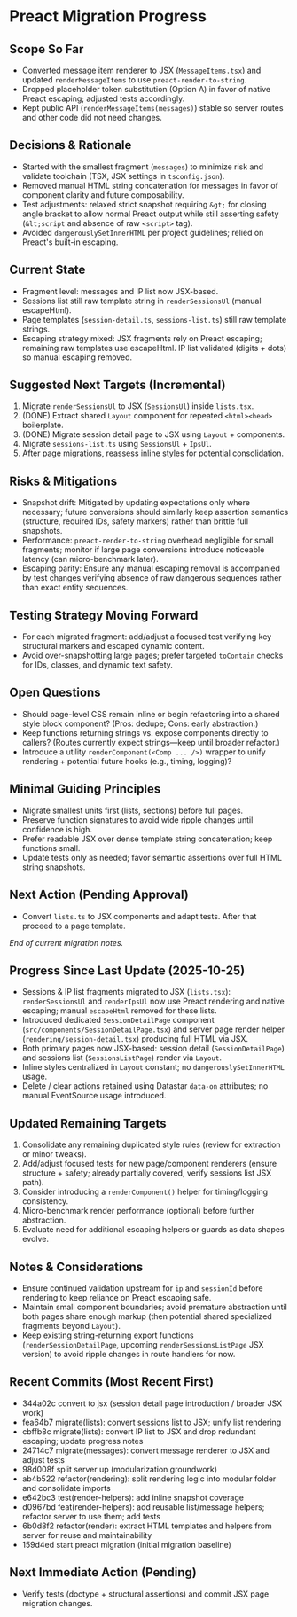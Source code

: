 # Preact Migration Progress

## Scope So Far
- Converted message item renderer to JSX (`MessageItems.tsx`) and updated `renderMessageItems` to use `preact-render-to-string`.
- Dropped placeholder token substitution (Option A) in favor of native Preact escaping; adjusted tests accordingly.
- Kept public API (`renderMessageItems(messages)`) stable so server routes and other code did not need changes.

## Decisions & Rationale
- Started with the smallest fragment (`messages`) to minimize risk and validate toolchain (TSX, JSX settings in `tsconfig.json`).
- Removed manual HTML string concatenation for messages in favor of component clarity and future composability.
- Test adjustments: relaxed strict snapshot requiring `&gt;` for closing angle bracket to allow normal Preact output while still asserting safety (`&lt;script` and absence of raw `<script>` tag).
- Avoided `dangerouslySetInnerHTML` per project guidelines; relied on Preact's built-in escaping.

## Current State
- Fragment level: messages and IP list now JSX-based.
- Sessions list still raw template string in `renderSessionsUl` (manual escapeHtml).
- Page templates (`session-detail.ts`, `sessions-list.ts`) still raw template strings.
- Escaping strategy mixed: JSX fragments rely on Preact escaping; remaining raw templates use escapeHtml. IP list validated (digits + dots) so manual escaping removed.

## Suggested Next Targets (Incremental)
1. Migrate `renderSessionsUl` to JSX (`SessionsUl`) inside `lists.tsx`.
2. (DONE) Extract shared `Layout` component for repeated `<html><head>` boilerplate.
3. (DONE) Migrate session detail page to JSX using `Layout` + components.
4. Migrate `sessions-list.ts` using `SessionsUl` + `IpsUl`.
5. After page migrations, reassess inline styles for potential consolidation.

## Risks & Mitigations
- Snapshot drift: Mitigated by updating expectations only where necessary; future conversions should similarly keep assertion semantics (structure, required IDs, safety markers) rather than brittle full snapshots.
- Performance: `preact-render-to-string` overhead negligible for small fragments; monitor if large page conversions introduce noticeable latency (can micro-benchmark later).
- Escaping parity: Ensure any manual escaping removal is accompanied by test changes verifying absence of raw dangerous sequences rather than exact entity sequences.

## Testing Strategy Moving Forward
- For each migrated fragment: add/adjust a focused test verifying key structural markers and escaped dynamic content.
- Avoid over-snapshotting large pages; prefer targeted `toContain` checks for IDs, classes, and dynamic text safety.

## Open Questions
- Should page-level CSS remain inline or begin refactoring into a shared style block component? (Pros: dedupe; Cons: early abstraction.)
- Keep functions returning strings vs. expose components directly to callers? (Routes currently expect strings—keep until broader refactor.)
- Introduce a utility `renderComponent(<Comp ... />)` wrapper to unify rendering + potential future hooks (e.g., timing, logging)?

## Minimal Guiding Principles
- Migrate smallest units first (lists, sections) before full pages.
- Preserve function signatures to avoid wide ripple changes until confidence is high.
- Prefer readable JSX over dense template string concatenation; keep functions small.
- Update tests only as needed; favor semantic assertions over full HTML string snapshots.

## Next Action (Pending Approval)
- Convert `lists.ts` to JSX components and adapt tests. After that proceed to a page template.

*End of current migration notes.*

## Progress Since Last Update (2025-10-25)
- Sessions & IP list fragments migrated to JSX (`lists.tsx`): `renderSessionsUl` and `renderIpsUl` now use Preact rendering and native escaping; manual `escapeHtml` removed for these lists.
- Introduced dedicated `SessionDetailPage` component (`src/components/SessionDetailPage.tsx`) and server page render helper (`rendering/session-detail.tsx`) producing full HTML via JSX.
- Both primary pages now JSX-based: session detail (`SessionDetailPage`) and sessions list (`SessionsListPage`) render via `Layout`.
- Inline styles centralized in `Layout` constant; no `dangerouslySetInnerHTML` usage.
- Delete / clear actions retained using Datastar `data-on` attributes; no manual EventSource usage introduced.

## Updated Remaining Targets
1. Consolidate any remaining duplicated style rules (review for extraction or minor tweaks).
2. Add/adjust focused tests for new page/component renderers (ensure structure + safety; already partially covered, verify sessions list JSX path).
3. Consider introducing a `renderComponent()` helper for timing/logging consistency.
4. Micro-benchmark render performance (optional) before further abstraction.
5. Evaluate need for additional escaping helpers or guards as data shapes evolve.

## Notes & Considerations
- Ensure continued validation upstream for `ip` and `sessionId` before rendering to keep reliance on Preact escaping safe.
- Maintain small component boundaries; avoid premature abstraction until both pages share enough markup (then potential shared specialized fragments beyond `Layout`).
- Keep existing string-returning export functions (`renderSessionDetailPage`, upcoming `renderSessionsListPage` JSX version) to avoid ripple changes in route handlers for now.

## Recent Commits (Most Recent First)
- 344a02c convert to jsx (session detail page introduction / broader JSX work)
- fea64b7 migrate(lists): convert sessions list to JSX; unify list rendering
- cbffb8c migrate(lists): convert IP list to JSX and drop redundant escaping; update progress notes
- 24714c7 migrate(messages): convert message renderer to JSX and adjust tests
- 98d008f split server up (modularization groundwork)
- ab4b522 refactor(rendering): split rendering logic into modular folder and consolidate imports
- e642bc3 test(render-helpers): add inline snapshot coverage
- d0967bd feat(render-helpers): add reusable list/message helpers; refactor server to use them; add tests
- 6b0d8f2 refactor(render): extract HTML templates and helpers from server for reuse and maintainability
- 159d4ed start preact migration (initial migration baseline)

## Next Immediate Action (Pending)
- Verify tests (doctype + structural assertions) and commit JSX page migration changes.

